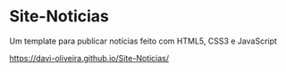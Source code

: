 # Site-Noticias
Um template para publicar notícias feito com HTML5, CSS3 e JavaScript

https://davi-oliveira.github.io/Site-Noticias/
